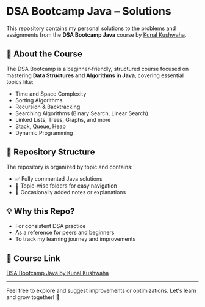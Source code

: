 # DSA Bootcamp Java – Solutions

This repository contains my personal solutions to the problems and assignments from the **DSA Bootcamp Java** course by [Kunal Kushwaha](https://github.com/kunal-kushwaha).

## 📘 About the Course
The DSA Bootcamp is a beginner-friendly, structured course focused on mastering **Data Structures and Algorithms in Java**, covering essential topics like:

- Time and Space Complexity
- Sorting Algorithms
- Recursion & Backtracking
- Searching Algorithms (Binary Search, Linear Search)
- Linked Lists, Trees, Graphs, and more
- Stack, Queue, Heap
- Dynamic Programming

## 📂 Repository Structure
The repository is organized by topic and contains:

- ✅ Fully commented Java solutions
- 📁 Topic-wise folders for easy navigation
- 📌 Occasionally added notes or explanations

## 💡 Why this Repo?
- For consistent DSA practice
- As a reference for peers and beginners
- To track my learning journey and improvements

## 🔗 Course Link
[DSA Bootcamp Java by Kunal Kushwaha](https://github.com/kunal-kushwaha/DSA-Bootcamp-Java)

---

Feel free to explore and suggest improvements or optimizations. Let's learn and grow together! 🚀

